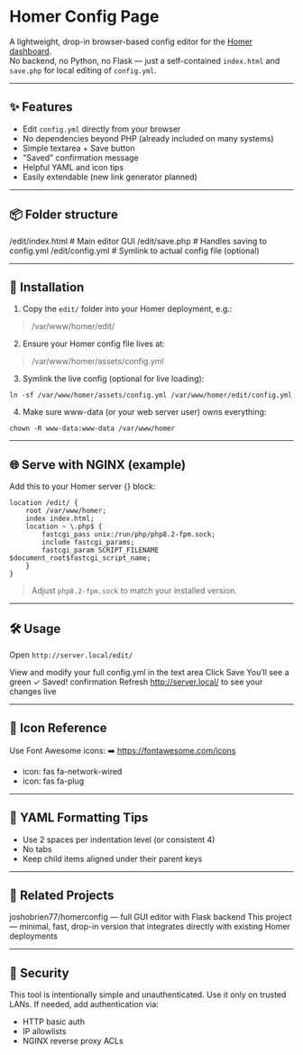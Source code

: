 # Homer Config Page

A lightweight, drop-in browser-based config editor for the [Homer dashboard](https://github.com/bastienwirtz/homer).  
No backend, no Python, no Flask — just a self-contained `index.html` and `save.php` for local editing of `config.yml`.

---

## ✨ Features

- Edit `config.yml` directly from your browser
- No dependencies beyond PHP (already included on many systems)
- Simple textarea + Save button
- "Saved" confirmation message
- Helpful YAML and icon tips
- Easily extendable (new link generator planned)

---

## 📦 Folder structure
/edit/index.html # Main editor GUI
/edit/save.php # Handles saving to config.yml
/edit/config.yml # Symlink to actual config file (optional)

---

## 🔧 Installation

1. Copy the `edit/` folder into your Homer deployment, e.g.:
> /var/www/homer/edit/

2. Ensure your Homer config file lives at:
> /var/www/homer/assets/config.yml

3. Symlink the live config (optional for live loading):
```
ln -sf /var/www/homer/assets/config.yml /var/www/homer/edit/config.yml
```

4. Make sure www-data (or your web server user) owns everything:
```
chown -R www-data:www-data /var/www/homer
```
---

## 🌐 Serve with NGINX (example)
Add this to your Homer server {} block:
```
location /edit/ {
    root /var/www/homer;
    index index.html;
    location ~ \.php$ {
        fastcgi_pass unix:/run/php/php8.2-fpm.sock;
        include fastcgi_params;
        fastcgi_param SCRIPT_FILENAME $document_root$fastcgi_script_name;
    }
}
```
> Adjust `php8.2-fpm.sock` to match your installed version.

---

## 🛠 Usage
Open `http://server.local/edit/`

View and modify your full config.yml in the text area
Click Save
You’ll see a green ✓ Saved! confirmation
Refresh http://server.local/ to see your changes live

---

## 🔗 Icon Reference
Use Font Awesome icons:
➡️ https://fontawesome.com/icons
- icon: fas fa-network-wired
- icon: fas fa-plug

---

## 🧠 YAML Formatting Tips
- Use 2 spaces per indentation level (or consistent 4)
- No tabs
- Keep child items aligned under their parent keys

---

## 🔄 Related Projects
joshobrien77/homerconfig — full GUI editor with Flask backend
This project — minimal, fast, drop-in version that integrates directly with existing Homer deployments

---

## 🔐 Security
This tool is intentionally simple and unauthenticated.
Use it only on trusted LANs. If needed, add authentication via:
- HTTP basic auth
- IP allowlists
- NGINX reverse proxy ACLs

